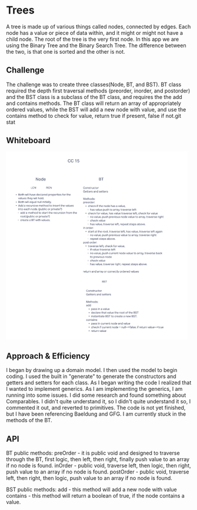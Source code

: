 # Trees
A tree is made up of various things called nodes, connected by edges. Each node has a value or piece of data within, and it might or might not have a child node. The root of the tree is the very first node. In this app we are using the Binary Tree and the Binary Search Tree. The difference between the two, is that one is sorted and the other is not.
## Challenge
The challenge was to create three classes(Node, BT, and BST). BT class required the depth first traversal methods (preorder, inorder, and postorder) and the BST class is a subclass of the BT class, and requires the the add and contains methods. The BT class will return an array of appropriately ordered values, while the BST will add a new node with value, and use the contains method to check for value, return true if present, false if not.git stat
## Whiteboard
![CC 15 WB](WBTree.png)
## Approach & Efficiency
I began by drawing up a domain model. I then used the model to begin coding. I used the built in "generate" to generate the constructors and getters and setters for each class. As I began writing the code I realized that I wanted to implement generics. As I am implementing the generics, I am running into some issues. I did some research and found something about Comparables. I didn't quite understand it, so I didn't quite understand it so, I commented it out, and reverted to primitives. The code is not yet finished, but I have been referencing Baeldung and GFG. I am currently stuck in the methods of the BT.
## API
BT public methods:
preOrder - it is public void and designed to traverse through the BT, first logic, then left, then right, finally push value to an array if no node is found.
inOrder - public void, traverse left, then logic, then right, push value to an array if no node is found.
postOrder - public void, traverse left, then right, then logic, push value to an array if no node is found.

BST public methods:
add - this method will add a new node with value
contains - this method will return a boolean of true, if the node contains a value.

